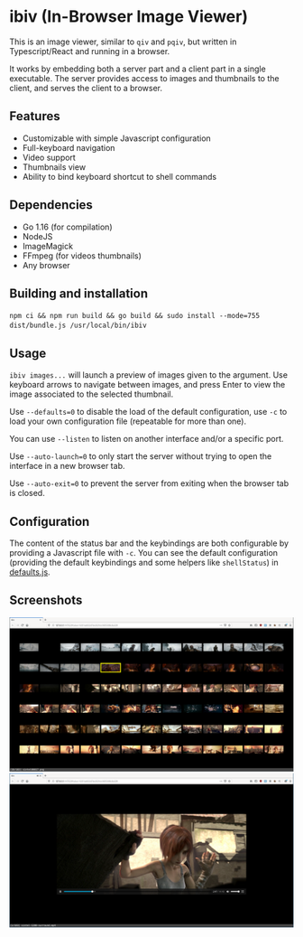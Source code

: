 # ibiv (In-Browser Image Viewer)

This is an image viewer, similar to `qiv` and `pqiv`, but written in
Typescript/React and running in a browser.

It works by embedding both a server part and a client part in a single
executable. The server provides access to images and thumbnails to the
client, and serves the client to a browser.

## Features

* Customizable with simple Javascript configuration
* Full-keyboard navigation
* Video support
* Thumbnails view
* Ability to bind keyboard shortcut to shell commands

## Dependencies

* Go 1.16 (for compilation)
* NodeJS
* ImageMagick
* FFmpeg (for videos thumbnails)
* Any browser

## Building and installation

`npm ci && npm run build && go build && sudo install --mode=755 dist/bundle.js /usr/local/bin/ibiv`

## Usage

`ibiv images...` will launch a preview of images given to the
argument. Use keyboard arrows to navigate between images, and press
Enter to view the image associated to the selected thumbnail.

Use `--defaults=0` to disable the load of the default configuration, use
`-c` to load your own configuration file (repeatable for more than one).

You can use `--listen` to listen on another interface and/or a specific port.

Use `--auto-launch=0` to only start the server without trying to open
the interface in a new browser tab.

Use `--auto-exit=0` to prevent the server from exiting when the browser
tab is closed.

## Configuration

The content of the status bar and the keybindings are both configurable
by providing a Javascript file with `-c`. You can see the default
configuration (providing the default keybindings and some helpers like
`shellStatus`) in [defaults.js](/src/defaults.js).

## Screenshots

![Thumbnails view](/screenshots/thumbnails.png?raw=true)
![Video view](/screenshots/video.png?raw=true)
